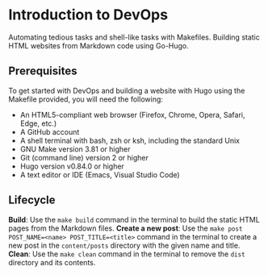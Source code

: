 # Introduction to DevOps

Automating tedious tasks and shell-like tasks with Makefiles.
Building static HTML websites from Markdown code using Go-Hugo.

## Prerequisites

To get started with DevOps and building a website with Hugo using the Makefile provided, you will need the following:

- An HTML5-compliant web browser (Firefox, Chrome, Opera, Safari, Edge, etc.)
- A GitHub account
- A shell terminal with bash, zsh or ksh, including the standard Unix
- GNU Make version 3.81 or higher
- Git (command line) version 2 or higher
- Hugo version v0.84.0 or higher
- A text editor or IDE (Emacs, Visual Studio Code)

## Lifecycle

**Build**: Use the `make build` command in the terminal to build the static HTML pages from the Markdown files.
**Create a new post**: Use the `make post POST_NAME=<name> POST_TITLE=<title>` command in the terminal to create a new post in the `content/posts` directory with the given name and title.
**Clean**: Use the `make clean` command in the terminal to remove the `dist` directory and its contents.